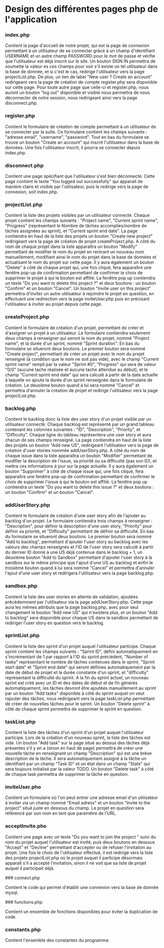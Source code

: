 # Design des différentes pages php de l'application

### index.php

Contient la page d'accueil de notre projet, qui est la page de connexion
permettant à un utilisateur de se connecter grâce à un champ d'identifiant
USERNAME et un autre champ PASSWORD pour le mot de passe et vérifie que
l'utilisateur est déjà inscrit sur le site. Un bouton SIGN IN permettra de
soumette la valeur es ces champs pour voir s'il existe un tel utilisateur dans
la base de donnée, et si c'est le cas, redirige l'utilisateur vers la page
projectList.php. De plus, un lien de label "New user ? Create an account"
redirigeant vers la page de création de compte register.php sera disponible
sur cette page. Pour toute autre page que celle-ci et register.php, nous auront
un bouton "log out" disponible et visible nous permettra de nous déconnecter de
notre session, nous redirigeant ainsi vers la page disconnect.php.

### register.php

Contient le formulaire de création de compte permettant à un utilisateur de
se connecter par la suite. Ce formulaire contient les champs suivants : "adresse
email", "username", "password". Tout en bas du formulaire se trouve un bouton
"Create an account" qui inscrit l'utilisateur dans la base de données. Une fois
l'utilisateur inscrit, il pourra se connecter depuis index.php.


### disconnect.php

Contient une page spécifiant que l'utilisateur s'est bien déconnecté. Cette page
contient le texte "You logged out successfully" qui apparait de manière claire
et visible par l'utilisateur, puis le redirige vers la page de connexion, soit
index.php.

### projectList.php

Contient la liste des projets visibles par un utilisateur connecté. Chaque
projet contient les champs suivants : "Project name", "Current sprint name",
"Progress" (représentant le Nombre de tâches accomplies/nombre de tâches
assignées au sprint), et "Current sprint end date". La page contiendra en haut de
la liste des projets un bouton "Create new project" redirigeant vers la page de
création de projet createProject.php. A côté du nom de chaque projet dans la
liste apparaîtra un bouton "Modify" permettant de modifier le nom du projet
en rentrant un nouveau nom manuellement, modifiant ainsi le nom du projet dans
la base de données et actualisant le nom du projet sur cette page. Il y aura
également un bouton "Delete" à côté de chaque projet qui, une fois cliqué,
fera apparaître une fenêtre pop-up de confirmation permettant de confirmer le
choix de supprimer le projet à qui le bouton est affilié. La fenêtre pop up
contiendra un texte "Do you want to delete this project ?" et deux
boutons : un bouton "Confirm" et un bouton "Cancel". Un bouton "Invite user on
this project" permettra d'inviter un autre utilisateur à rejoindre le projet
en question, en effectuant une redirection vers la page inviteUser.php puis
en précisant l'utilisateur à inviter au projet depuis cette page.

### createProject.php

Contient le formulaire de création d'un projet, permettant de créer et
d'assigner un projet à un utilisateur. Le formulaire contiendra seulement deux
champs à renseigner qui seront le nom du projet, nommé "Project name", et la
durée d'un sprint, nommé "Sprint duration". En bas du formulaire se situeront
deux boutons. Le premier bouton sera nommé "Create project", permettant de créer
un projet avec le nom du projet renseigné (à condition que le nom ne soit pas
vide), avec le champ "Current sprint name" rempli par la valeur "Sprint #0",
"Progress" qui sera de valeur "0/0" (aucune tache réalisée et aucune tache
attendue au début), et le champ "Current sprint end date" qui sera calculé à
partir de la date actuelle à laquelle on ajoute la durée d'un sprint renseignée
dans le formulaire de création. Le deuxième bouton quand à lui sera nommé
"Cancel" et permettra d'annuler la création de projet et redirige l'utilisateur
vers la page projectList.php.

### backlog.php

Contient le backlog donc la liste des user story d'un projet visible par un
utilisateur connecté. Chaque backlog est représenté par un grand tableau
contenant les colonnes suivantes : "ID", "Description", "Priority", et
"Difficulty". Chaque ligne du tableau représentera une user story et aura chacun
de ses champs renseigné. La page contiendra en haut de la liste des projets un
bouton "Add new US", redirigeant l'utilisateur vers la page de création
d'user stories nommée addUserStory.php. A côté du nom de chaque issue dans la
liste apparaîtra un bouton "Modifier" permettant de modifier la description de
l'issue, sa priorité ou sa difficulté (pas son ID), et mettra ces informations à
jour sur la page actuelle. Il y aura également un bouton "Supprimer" à côté de
chaque issue qui, une fois cliqué, fera apparaître une fenêtre pop-up de
confirmation permettant de confirmer le choix de supprimer l'issue à qui le
bouton est affilié. La fenêtre pop up contiendra un texte "Do you want to delete
this issue ?" et deux boutons : un bouton "Confirm" et un bouton "Cancel".

### addUserStory.php

Contient le formulaire de création d'une user story afin de l'ajouter au backlog
d'un projet. Le formulaire contiendra trois champs à renseigner : "Description",
pour définir la description d'une user story, "Priority" pour définir sa
priorité, et "Difficulty" permettant de définir sa difficulté. En bas du
formulaire se situeront deux boutons. Le premier bouton sera nommé "Add to
backlog", permettant d'ajouter l'user story au backlog avec les valeurs des
champs renseignés et l'ID de l'user story sera calculé à partir du dernier ID
donné à une US déjà contenue dans le backlog + 1, un deuxième bouton "Add to
Sandbox" permettant d'ajouter l'user story à la sandbox sur le même principe
que l'ajout d'une US au backlog et enfin le troisième bouton quand à lui
sera nommé "Cancel" et permettra d'annuler l'ajout d'une user story et
redirigera l'utilisateur vers la page backlog.php.

### sandbox.php

Contient la liste des user stories en attente de validation, ajoutées
précédemment par l'utilisateur via la page addUserStory.php. Cette page
aura les mêmes attributs que la page backlog.php, avec pour seul changement le
bouton "Add new US" qui n'existera plus, et un bouton "Add to backlog" sera
disponible pour chaque US dans la sandbox permettant de rediriger l'user story
en question vers le backlog.

### sprintList.php

Contient la liste des sprint d'un projet auquel l'utilisateur participe. Chaque
sprint contient les champs suivants : "Sprint ID", défini automatiquement
en s'incrémentant de 1 par rapport à l'ID du sprint préciédent, "Number of
tasks" représentant le nombre de tâches contenues dans le sprint, "Sprint
start date" et "Sprint end date" qui seront définies automatiquement par la date
de début de projet et la durée constante d'un sprint, et "difficulty"
représentant la difficulté du sprint. A la fin du sprint actuel, un nouveau
sprint est créé avec un ID et des dates de début et de fin générés
automatiquement, les tâches devront être ajoutées manuellement au sprint par un
bouton "Add tasks" disponible à côté du sprint auquel on veut rajouter des
tâches, nous redirigeant vers la page taskList.php permettant de créer de
nouvelles tâches pour le sprint. Un bouton "Delete sprint" à côté de chaque
sprint  permettra de supprimer le sprint en question.

### taskList.php

Contient la liste des tâches d'un sprint d'un projet auquel l'utilisateur
participe. Lors de la création d'un nouveau sprint, la liste des tâches est
vide. Un bouton "Add task" sur la page situé au dessus des tâches déjà présentes
s'il y en a (sinon en haut de page) permettra de créer une nouvelle tâche en
renseignant un champ "Description" qui est une brève description de la tâche.
Il sera automatiquement assigné à la tâche un identifiant par un champ "Task ID"
et un état dans un champ "State" qui sera toujours initialisé par la valeur
TODO. Un bouton "Delete task" à côté de chaque task permettra de supprimer la
tâche en question.

### inviteUser.pho

Contient un formulaire où l'on peut entrer une adresse email d'un utilisateur
à inviter via un champ nommé "Email adress" et un bouton "Invite to the project"
situé juste en dessous du champ. Le projet en question sera référencé par son
nom en tant que paramètre de l'URL.

### acceptInvite.pho

Contient une page avec un texte "Do you want to join the project " suivi du nom
du projet auquel l'utilisateur est invité, puis deux boutons en dessous "Accept"
et "Decline" permettant d'accepter ou de refuser l'invitation au projet. Une
fois le choix de l'utilisateur effectué, il est redirigé vers la liste des
projets projectList.php où le projet auquel il participe désormais apparaît
s'il a accepté l'invitation, sinon il ne voit que sa liste de projet auquel il
participait déjà.

### connect.php

Contient le code qui permet d'établir une connexion vers la base de donnée mysql.

### functions.php

Contient un ensemble de fonctions disponibles pour éviter la duplication de
code.

### constants.php

Contient l'ensemble des constantes du programme.
